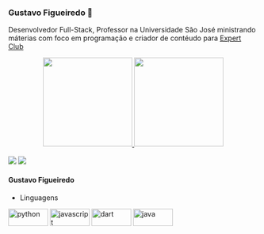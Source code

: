 ### Gustavo Figueiredo 👋

Desenvolvedor Full-Stack, Professor na Universidade São José ministrando máterias com foco em programação e criador de contéudo para [Expert Club](https://www.rocketseat.com.br/expertsclub)

<div align="center">
  <a href="https://github.com/gustavodsf">
  <img height="180em" src="https://github-readme-stats.vercel.app/api/?username=gustavodsf&show_icons=true&title_color=fff&icon_color=79ff97&text_color=9f9f9f&bg_color=151515"/>
  <img height="180em" src="https://github-readme-stats.vercel.app/api/top-langs/?username=gustavodsf&show_icons=true&title_color=fff&icon_color=79ff97&text_color=9f9f9f&bg_color=151515"/>
</div>
<div style="display: inline_block"><br />
  <a href = "mailto:gustavodsf1@gmail.com"><img src="https://img.shields.io/badge/-Gmail-%23333?style=for-the-badge&logo=gmail&logoColor=white" target="_blank"></a>
  <a href="https://www.linkedin.com/in/gustavo-figueiredo-8602966b/" target="_blank"><img src="https://img.shields.io/badge/-LinkedIn-%230077B5?style=for-the-badge&logo=linkedin&logoColor=white" target="_blank"></a>
</div>

 #### Gustavo Figueiredo
 * Linguagens
<div style="display: inline_block">
 <img align="center" alt="python"     height="35" width="80" src="https://img.shields.io/badge/Python-3776AB?style=for-the-badge&logo=python&logoColor=white">
 <img align="center" alt="javascript" height="35" width="80" src="https://img.shields.io/badge/JavaScript-F7DF1E?style=for-the-badge&logo=javascript&logoColor=black">
 <img align="center" alt="dart"       height="35" width="80" src="https://img.shields.io/badge/Dart-0175C2?style=for-the-badge&logo=dart&logoColor=white">
 <img align="center" alt="java"       height="35" width="80" src="https://img.shields.io/badge/Java-ED8B00?style=for-the-badge&logo=java&logoColor=white">
</div>
